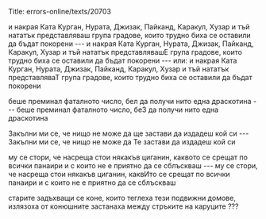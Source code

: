 Title: errors-online/texts/20703

и накрая Ката Курган, Нурата, Джизак, Пайканд, Каракул, Хузар и тъй нататък представляваш група градове, които трудно биха се оставили да бъдат покорени --- и накрая Ката Курган, Нурата, Джизак, Пайканд, Каракул, Хузар и тъй нататък представлявашЕ група градове, които трудно биха се оставили да бъдат покорени --- или: и накрая Ката Курган, Нурата, Джизак, Пайканд, Каракул, Хузар и тъй нататък представляваТ група градове, които трудно биха се оставили да бъдат покорени

беше преминал фаталното число, бел да получи нито една драскотина --- беше преминал фаталното число, беЗ да получи нито една драскотина

Закълни ми се, че нищо не може да ще застави да издадеш кой си --- Закълни ми се, че нищо не може да Те застави да издадеш кой си

му се стори, че насреща стои някакъв циганин, каквото се срещат по всички панаири и с които не е приятно да се сблъскваш --- му се стори, че насреща стои някакъв циганин, каквИто се срещат по всички панаири и с които не е приятно да се сблъскваш

старите задъхващи се коне, които теглеха тези подвижни домове, излязоха от конюшните застанаха между стръките на каруците ???
